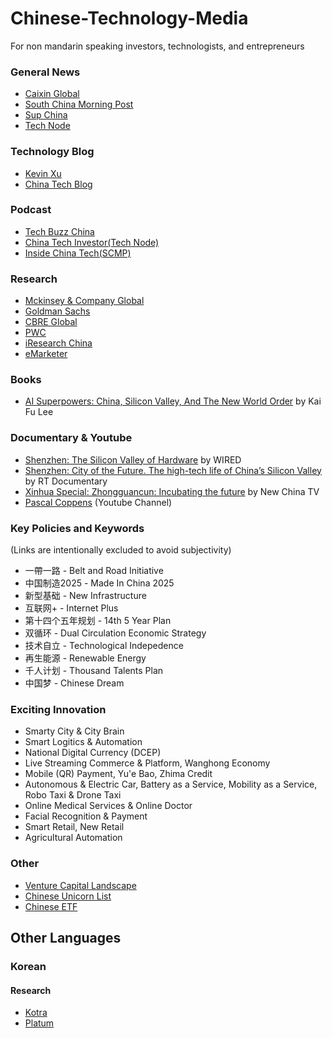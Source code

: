 # Chinese-Technology-Media 
For non mandarin speaking investors, technologists, and entrepreneurs

### General News
- [Caixin Global](https://www.caixinglobal.com/)
- [South China Morning Post](https://www.scmp.com/)
- [Sup China](https://supchina.com/)
- [Tech Node](https://technode.com/)

### Technology Blog
- [Kevin Xu](https://interconnected.blog/author/kevin/)
- [China Tech Blog](https://www.chinatechblog.org/#_blog)

### Podcast
- [Tech Buzz China](https://www.techbuzzchina.com/)
- [China Tech Investor(Tech Node)](https://chinatechinvestor.simplecast.com/)
- [Inside China Tech(SCMP)](https://www.scmp.com/podcasts/inside-china-tech)

### Research
- [Mckinsey & Company Global](https://www.mckinsey.com/mgi/regional-insights/asia-pacific)
- [Goldman Sachs](https://www.goldmansachs.com/insights/topics/china.html)
- [CBRE Global](https://www.cbre.com/mainland%20china/research-reports)
- [PWC](https://www.pwccn.com/en.html)
- [iResearch China](http://www.iresearchchina.com/)
- [eMarketer](https://www.emarketer.com/search1/?query=china&sortBy=bestMatch)

### Books
- [AI Superpowers: China, Silicon Valley, And The New World Order](https://www.amazon.com/AI-Superpowers-China-Silicon-Valley/dp/132854639X) by Kai Fu Lee

### Documentary & Youtube
- [Shenzhen: The Silicon Valley of Hardware](https://www.youtube.com/watch?v=SGJ5cZnoodY) by WIRED
- [Shenzhen: City of the Future. The high-tech life of China’s Silicon Valley](https://www.youtube.com/watch?v=1TZh9f7Ai9M&ab_channel=RTDocumentary) by RT Documentary
- [Xinhua Special: Zhongguancun: Incubating the future](https://www.youtube.com/watch?v=UNm6-Ci_Z3U&ab_channel=NewChinaTV) by New China TV
- [Pascal Coppens](https://www.youtube.com/c/PascalCoppens) (Youtube Channel)

### Key Policies and Keywords
(Links are intentionally excluded to avoid subjectivity)
- 一帶一路 - Belt and Road Initiative
- 中国制造2025 - Made In China 2025
- 新型基础 - New Infrastructure
- 互联网+ - Internet Plus
- 第十四个五年规划 - 14th 5 Year Plan
- 双循环 - Dual Circulation Economic Strategy
- 技术自立 - Technological Indepedence
- 再生能源 - Renewable Energy
- 千人计划 - Thousand Talents Plan
- 中国梦 - Chinese Dream

### Exciting Innovation
- Smarty City & City Brain
- Smart Logitics & Automation
- National Digital Currency (DCEP)
- Live Streaming Commerce & Platform, Wanghong Economy
- Mobile (QR) Payment, Yu'e Bao, Zhima Credit
- Autonomous & Electric Car, Battery as a Service, Mobility as a Service, Robo Taxi & Drone Taxi
- Online Medical Services & Online Doctor
- Facial Recognition & Payment
- Smart Retail, New Retail
- Agricultural Automation

### Other
- [Venture Capital Landscape](https://medium.com/learningspershare/the-vc-landscape-in-china-7736c2c10066)
- [Chinese Unicorn List](https://tracxn.com/d/unicorn-corner/unicorns-list-china#2021)
- [Chinese ETF](https://www.etftracker.info/search/China?type=KEYWORD&id=82)

## Other Languages
### Korean
#### Research
- [Kotra](https://news.kotra.or.kr/kotranews/index.do)
- [Platum](https://platum.kr/china)
